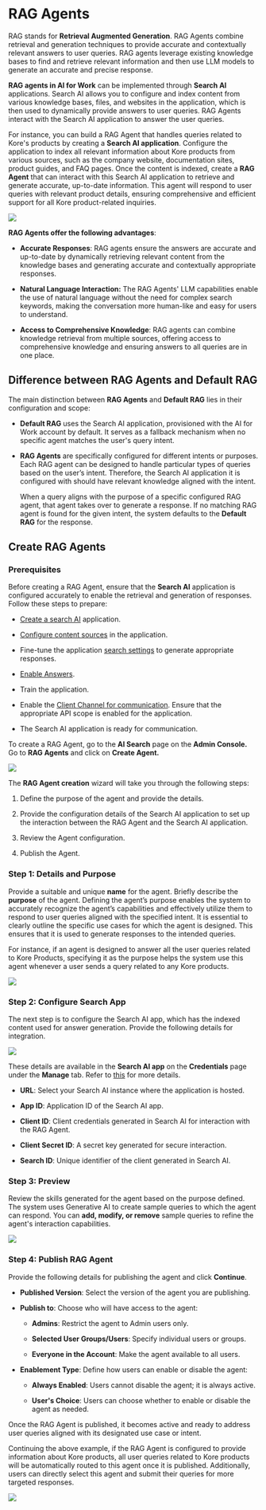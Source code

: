 # RAG Agents

RAG stands for **Retrieval Augmented Generation**. RAG Agents combine retrieval
and generation techniques to provide accurate and contextually relevant answers
to user queries. RAG agents leverage existing knowledge bases to find and
retrieve relevant information and then use LLM models to generate an accurate
and precise response.

**RAG agents in AI for Work** can be implemented through **Search AI** applications.
Search AI allows you to configure and index content from various knowledge
bases, files, and websites in the application, which is then used to dynamically
provide answers to user queries. RAG Agents interact with the Search AI
application to answer the user queries.

For instance, you can build a RAG Agent that handles queries related to Kore's
products by creating a **Search AI application**. Configure the application to
index all relevant information about Kore products from various sources, such as
the company website, documentation sites, product guides, and FAQ pages. Once
the content is indexed, create a **RAG Agent** that can interact with this
Search AI application to retrieve and generate accurate, up-to-date information.
This agent will respond to user queries with relevant product details, ensuring
comprehensive and efficient support for all Kore product-related inquiries.  

![](images/introduction.png)

**RAG Agents offer the following advantages**:

-   **Accurate Responses**: RAG agents ensure the answers are accurate and
    up-to-date by dynamically retrieving relevant content from the knowledge
    bases and generating accurate and contextually appropriate responses.

-   **Natural Language Interaction:** The RAG Agents' LLM capabilities enable
    the use of natural language without the need for complex search keywords,
    making the conversation more human-like and easy for users to understand.

-   **Access to Comprehensive Knowledge**: RAG agents can combine knowledge
    retrieval from multiple sources, offering access to comprehensive knowledge
    and ensuring answers to all queries are in one place.

## Difference between RAG Agents and Default RAG

The main distinction between **RAG Agents** and **Default RAG** lies in their
configuration and scope:

-   **Default RAG** uses the Search AI application, provisioned with the AI for
    Work account by default. It serves as a fallback mechanism when no specific
    agent matches the user's query intent.

-   **RAG Agents** are specifically configured for different intents or
    purposes. Each RAG agent can be designed to handle particular types of
    queries based on the user’s intent. Therefore, the Search AI application it
    is configured with should have relevant knowledge aligned with the intent.  
    
    When a query aligns with the purpose of a specific configured RAG agent,
    that agent takes over to generate a response. If no matching RAG agent is
    found for the given intent, the system defaults to the **Default RAG** for
    the response.

## Create RAG Agents

### Prerequisites

Before creating a RAG Agent, ensure that the **Search AI** application is
configured accurately to enable the retrieval and generation of responses.
Follow these steps to prepare:

-   [Create a search
    AI](https://docs.kore.ai/searchassist/getting-started/searchassist-introduction/)
    application.

-   [Configure content
    sources](https://docs.kore.ai/searchassist/manage-content-sources/content-overview/)
    in the application.

-   Fine-tune the application [search
    settings](https://docs.kore.ai/searchassist/manage-relevance/introduction-to-relevance/)
    to generate appropriate responses.

-   [Enable
    Answers](https://docs.kore.ai/searchassist/concepts/personalizing-results/about-answers/).

-   Train the application.

-   Enable the [Client Channel for
    communication](https://docs.kore.ai/searchassist/public-apis/searchassist-public-apis/#Client_Configuration_on_the_SearchAssist_application).
    Ensure that the appropriate API scope is enabled for the application.

-   The Search AI application is ready for communication.

To create a RAG Agent, go to the **AI Search** page on the **Admin Console.** Go
to **RAG Agents** and click on **Create Agent.**

![](images/rag_agent.png)

The **RAG Agent creation** wizard will take you through the following steps:

1.  Define the purpose of the agent and provide the details.

2.  Provide the configuration details of the Search AI application to set up the
    interaction between the RAG Agent and the Search AI application.

3.  Review the Agent configuration.

4.  Publish the Agent.

### Step 1: Details and Purpose

Provide a suitable and unique **name** for the agent. Briefly describe the
**purpose** of the agent. Defining the agent’s purpose enables the system to accurately
recognize the agent’s capabilities and effectively utilize them to respond to
user queries aligned with the specified intent. It is essential to clearly
outline the specific use cases for which the agent is designed. This ensures
that it is used to generate responses to the intended queries.

For instance, if an agent is designed to answer all the user queries related to
Kore Products, specifying it as the purpose helps the system use this agent whenever a
user sends a query related to any Kore products.

![](images/detailandpurpose.png)

### Step 2: Configure Search App

The next step is to configure the Search AI app, which has the indexed content
used for answer generation. Provide the following details for integration.   

![](images/configure.png)  

These details are available in the **Search AI app** on the **Credentials** page
under the **Manage** tab. Refer to
[this](https://docs.kore.ai/xo/searchai/about-search-ai/) for more details.

-   **URL**: Select your Search AI instance where the application is hosted.

-   **App ID**: Application ID of the Search AI app.

-   **Client ID**: Client credentials generated in Search AI for interaction
    with the RAG Agent.

-   **Client Secret ID**: A secret key generated for secure interaction.

-   **Search ID**: Unique identifier of the client generated in Search AI.

### Step 3: Preview

Review the skills generated for the agent based on the purpose defined. The system uses
Generative AI to create sample queries to which the agent can respond. You can
**add, modify, or remove** sample queries to refine the agent's interaction
capabilities.

![](images/preview.png)

### Step 4: Publish RAG Agent

Provide the following details for publishing the agent and click **Continue**.

-   **Published Version**: Select the version of the agent you are publishing.

-   **Publish to**: Choose who will have access to the agent:

    -   **Admins**: Restrict the agent to Admin users only.

    -   **Selected User Groups/Users**: Specify individual users or groups.

    -   **Everyone in the Account**: Make the agent available to all users.

-   **Enablement Type**: Define how users can enable or disable the agent:

    -   **Always Enabled**: Users cannot disable the agent; it is always active.

    -   **User's Choice**: Users can choose whether to enable or disable the
        agent as needed.

Once the RAG Agent is published, it becomes active and ready to address user
queries aligned with its designated use case or intent.

Continuing the above example, if the RAG Agent is configured to provide
information about Kore products, all user queries related to Kore products will
be automatically routed to this agent once it is published. Additionally, users
can directly select this agent and submit their queries for more targeted
responses.

![](images/publish.png)
